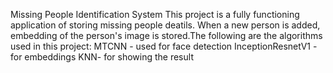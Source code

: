 Missing People Identification System
This project is a fully functioning application of storing missing people deatils. When a new person is added, embedding of the person's image is stored.The following are the algorithms used in this project:
MTCNN - used for face detection
InceptionResnetV1 - for embeddings
KNN- for showing the result
